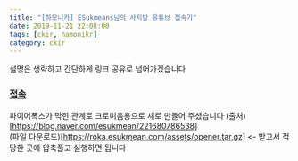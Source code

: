```yaml
---
title: "[하모니카] ESukmeans님의 사지방 유튜브 접속기"
date: 2019-11-21 22:08:00
tags: [ckir, hamonikr]
category: ckir
---
```

  
설명은 생략하고 간단하게 링크 공유로 넘어가겠습니다  
### [접속](https://blog.esukmean.com/2019/%eb%a6%ac%eb%88%85%ec%8a%a4-%ec%82%ac%ec%a7%80%eb%b0%a9-%ec%9c%a0%ed%8a%9c%eb%b8%8c-%ec%a0%91%ec%86%8d%ea%b8%b0/)  

파이어폭스가 막힌 관계로 크로미움용으로 새로 만들어 주셨습니다 (출처)[https://blog.naver.com/esukmean/221680786538]  
(파일 다운로드)[https://roka.esukmean.com/assets/opener.tar.gz] <- 받고서 적당한 곳에 압축풀고 실행하면 됩니다  
